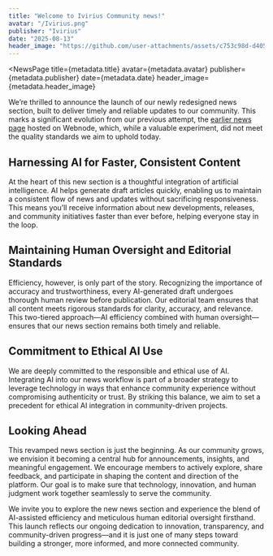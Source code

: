 ```yaml
---
title: "Welcome to Ivirius Community news!"
avatar: "/Ivirius.png"
publisher: "Ivirius"
date: "2025-08-13"
header_image: "https://github.com/user-attachments/assets/c753c98d-d405-4dcd-ad6a-b256deddee8e"
---
```


<script lang="ts">
  import NewsPage from '$lib/NewsPage.svelte';
  export { metadata } from './+page.md'; // if using mdsvex to extract frontmatter
</script>

<NewsPage
  title={metadata.title}
  avatar={metadata.avatar}
  publisher={metadata.publisher}
  date={metadata.date}
  header_image={metadata.header_image}
>

We’re thrilled to announce the launch of our newly redesigned news section, built to deliver timely and reliable updates to our community. This marks a significant evolution from our previous attempt, the [earlier news page](https://ivirius.webnode.page/news) hosted on Webnode, which, while a valuable experiment, did not meet the quality standards we aim to uphold today.

## Harnessing AI for Faster, Consistent Content

At the heart of this new section is a thoughtful integration of artificial intelligence. AI helps generate draft articles quickly, enabling us to maintain a consistent flow of news and updates without sacrificing responsiveness. This means you’ll receive information about new developments, releases, and community initiatives faster than ever before, helping everyone stay in the loop.

## Maintaining Human Oversight and Editorial Standards

Efficiency, however, is only part of the story. Recognizing the importance of accuracy and trustworthiness, every AI-generated draft undergoes thorough human review before publication. Our editorial team ensures that all content meets rigorous standards for clarity, accuracy, and relevance. This two-tiered approach—AI efficiency combined with human oversight—ensures that our news section remains both timely and reliable.

## Commitment to Ethical AI Use

We are deeply committed to the responsible and ethical use of AI. Integrating AI into our news workflow is part of a broader strategy to leverage technology in ways that enhance community experience without compromising authenticity or trust. By striking this balance, we aim to set a precedent for ethical AI integration in community-driven projects.

## Looking Ahead

This revamped news section is just the beginning. As our community grows, we envision it becoming a central hub for announcements, insights, and meaningful engagement. We encourage members to actively explore, share feedback, and participate in shaping the content and direction of the platform. Our goal is to make sure that technology, innovation, and human judgment work together seamlessly to serve the community.

We invite you to explore the new news section and experience the blend of AI-assisted efficiency and meticulous human editorial oversight firsthand. This launch reflects our ongoing dedication to innovation, transparency, and community-driven progress—and it is just one of many steps toward building a stronger, more informed, and more connected community.

</NewsPage>